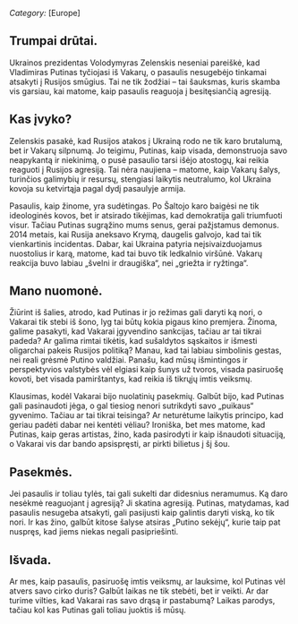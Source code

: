 *Category:* [Europe]

## Trumpai drūtai.

Ukrainos prezidentas Volodymyras Zelenskis neseniai pareiškė, kad Vladimiras Putinas tyčiojasi iš Vakarų, o pasaulis nesugebėjo tinkamai atsakyti į Rusijos smūgius. Tai ne tik žodžiai – tai šauksmas, kuris skamba vis garsiau, kai matome, kaip pasaulis reaguoja į besitęsiančią agresiją.

## Kas įvyko?

Zelenskis pasakė, kad Rusijos atakos į Ukrainą rodo ne tik karo brutalumą, bet ir Vakarų silpnumą. Jo teigimu, Putinas, kaip visada, demonstruoja savo neapykantą ir niekinimą, o pusė pasaulio tarsi išėjo atostogų, kai reikia reaguoti į Rusijos agresiją. Tai nėra naujiena – matome, kaip Vakarų šalys, turinčios galimybių ir resursų, stengiasi laikytis neutralumo, kol Ukraina kovoja su ketvirtąja pagal dydį pasaulyje armija.

 Pasaulis, kaip žinome, yra sudėtingas. Po Šaltojo karo baigėsi ne tik ideologinės kovos, bet ir atsirado tikėjimas, kad demokratija gali triumfuoti visur. Tačiau Putinas sugrąžino mums senus, gerai pažįstamus demonus. 2014 metais, kai Rusija aneksavo Krymą, daugelis galvojo, kad tai tik vienkartinis incidentas. Dabar, kai Ukraina patyria neįsivaizduojamus nuostolius ir karą, matome, kad tai buvo tik ledkalnio viršūnė. Vakarų reakcija buvo labiau „švelni ir draugiška“, nei „griežta ir ryžtinga“. 

## Mano nuomonė.

 Žiūrint iš šalies, atrodo, kad Putinas ir jo režimas gali daryti ką nori, o Vakarai tik stebi iš šono, lyg tai būtų kokia pigaus kino premjera. Žinoma, galime pasakyti, kad Vakarai įgyvendino sankcijas, tačiau ar tai tikrai padeda? Ar galima rimtai tikėtis, kad sušaldytos sąskaitos ir išmesti oligarchai pakeis Rusijos politiką? Manau, kad tai labiau simbolinis gestas, nei reali grėsmė Putino valdžiai. Panašu, kad mūsų išmintingos ir perspektyvios valstybės vėl elgiasi kaip šunys už tvoros, visada pasiruošę kovoti, bet visada pamirštantys, kad reikia iš tikrųjų imtis veiksmų.

Klausimas, kodėl Vakarai bijo nuolatinių pasekmių. Galbūt bijo, kad Putinas gali pasinaudoti jėga, o gal tiesiog nenori sutrikdyti savo „puikaus“ gyvenimo. Tačiau ar tai tikrai teisinga? Ar neturėtume laikytis principo, kad geriau padėti dabar nei kentėti vėliau? Ironiška, bet mes matome, kad Putinas, kaip geras  artistas, žino, kada pasirodyti ir kaip išnaudoti situaciją, o Vakarai vis dar bando apsispręsti, ar pirkti bilietus į šį šou.

## Pasekmės.

 Jei pasaulis ir toliau tylės, tai gali sukelti dar didesnius neramumus. Ką daro nesėkmė reaguojant į agresiją? Ji skatina agresiją. Putinas, matydamas, kad pasaulis nesugeba atsakyti, gali pasijusti kaip galintis daryti viską, ko tik nori. Ir kas žino, galbūt kitose šalyse atsiras „Putino sekėjų“, kurie taip pat nuspręs, kad jiems niekas negali pasipriešinti.

## Išvada.

Ar mes, kaip pasaulis, pasiruošę imtis veiksmų, ar lauksime, kol Putinas vėl atvers savo cirko duris? Galbūt laikas ne tik stebėti, bet ir veikti. Ar dar turime vilties, kad Vakarai ras savo drąsą ir pastabumą? Laikas parodys, tačiau kol kas Putinas gali toliau juoktis iš mūsų.
